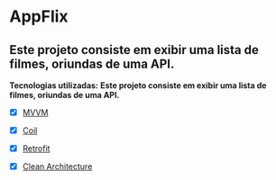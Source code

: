 # AppFlix
<h2>Este projeto consiste em exibir uma lista de filmes, oriundas de uma API.</h2> 

**Tecnologias utilizadas:**
**Este projeto consiste em exibir uma lista de filmes, oriundas de uma API.**
- [x] [MVVM](https://developer.android.com/jetpack/guide?gclid=CjwKCAiAjp6BBhAIEiwAkO9Wut2W9TLNRaql75qE26vP_xRvCfTBlBY5j8RHxc_r6RhC1HFPTprbwRoC32cQAvD_BwE&gclsrc=aw.ds) 
- [x] [Coil](https://coil-kt.github.io/coil/)
- [x] [Retrofit](https://square.github.io/retrofit/)
- [x] [Clean Architecture](https://blog.cleancoder.com/uncle-bob/2012/08/13/the-clean-architecture.html)


